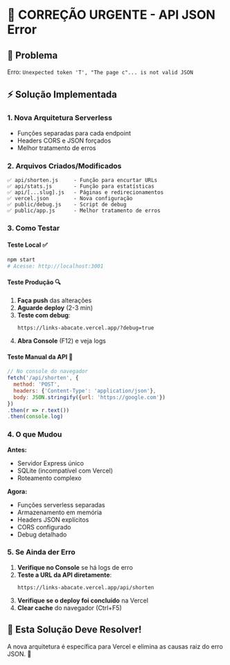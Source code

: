 # 🚨 CORREÇÃO URGENTE - API JSON Error

## 📝 Problema
Erro: `Unexpected token 'T', "The page c"... is not valid JSON`

## ⚡ Solução Implementada

### 1. **Nova Arquitetura Serverless**
- Funções separadas para cada endpoint
- Headers CORS e JSON forçados
- Melhor tratamento de erros

### 2. **Arquivos Criados/Modificados**
```
✅ api/shorten.js     - Função para encurtar URLs
✅ api/stats.js       - Função para estatísticas  
✅ api/[...slug].js   - Páginas e redirecionamentos
✅ vercel.json        - Nova configuração
✅ public/debug.js    - Script de debug
✅ public/app.js      - Melhor tratamento de erros
```

### 3. **Como Testar**

#### Teste Local ✅
```bash
npm start
# Acesse: http://localhost:3001
```

#### Teste Produção 🔍
1. **Faça push** das alterações
2. **Aguarde deploy** (2-3 min)
3. **Teste com debug**:
   ```
   https://links-abacate.vercel.app/?debug=true
   ```
4. **Abra Console** (F12) e veja logs

#### Teste Manual da API 🧪
```javascript
// No console do navegador
fetch('/api/shorten', {
  method: 'POST',
  headers: {'Content-Type': 'application/json'},
  body: JSON.stringify({url: 'https://google.com'})
})
.then(r => r.text())
.then(console.log)
```

### 4. **O que Mudou**

**Antes:**
- Servidor Express único
- SQLite (incompatível com Vercel)
- Roteamento complexo

**Agora:**
- Funções serverless separadas
- Armazenamento em memória
- Headers JSON explícitos
- CORS configurado
- Debug detalhado

### 5. **Se Ainda der Erro**

1. **Verifique no Console** se há logs de erro
2. **Teste a URL da API diretamente**:
   ```
   https://links-abacate.vercel.app/api/shorten
   ```
3. **Verifique se o deploy foi concluído** na Vercel
4. **Clear cache** do navegador (Ctrl+F5)

## 🎯 Esta Solução Deve Resolver!

A nova arquitetura é específica para Vercel e elimina as causas raiz do erro JSON. 🚀
